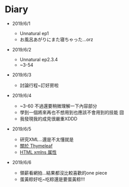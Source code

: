 # Diary

* 2019/6/1
  * Unnatural ep1
  * お風呂あがりにまた寝ちゃった...orz
  
* 2019/6/2
  * Unnatural ep2.3.4
  * ~3-54
  
* 2019/6/3
  * 討論行程~訂好房啦
 
* 2019/6/4
  * ~3-60 不過還要稍微理解一下內容部分
  * 學到一個將來再也不想用到也應該不會用到的技能 囧
  * 我發現我的成見很嚴重XDDD
  
* 2019/6/5
  * 研究XML...還是不太懂就是
  * [關於 Thymeleaf](https://openhome.cc/Gossip/Spring/Thymeleaf.html)
  * [HTML xmlns 属性](http://www.w3school.com.cn/tags/tag_prop_xmlns.asp)
 
* 2019/6/6
  * 領薪看網拍...結果都沒比較喜歡的one piece
  * 蛋黃粽好吃~吃粽還是要蛋黃粽!!!
  